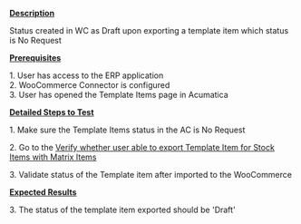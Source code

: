 
<p><strong><u>Description</u></strong></p>
<p>Status created in WC as Draft upon exporting a template item which status is&nbsp;No Request</p>
<p style="margin-left: 0.0in;"><strong><u>Prerequisites</u></strong>&nbsp;</p>
<p style="margin-left: 0.0in;">1. User has access to the ERP application<br />2. WooCommerce Connector is configured<br />3. User has opened the Template Items page in Acumatica</p>
<p style="margin-left: 0.0in;"><strong><u>Detailed Steps to Test</u></strong>&nbsp;</p>
<p>1. Make sure the Template Items status in the AC is&nbsp;No Request</p>
<p style="margin-left: 0.0in;">2. Go to the&nbsp;<a href="https://wiki.acumatica.com/x/_gmXC" rel="nofollow">Verify whether user able to export Template Item for Stock Items with Matrix Items</a><a href="https://wiki.acumatica.com/x/_gmXC" rel="nofollow"></a></p>
<p style="margin-left: 0.0in;">3. Validate status of the Template item after imported to the WooCommerce</p>
<p style="margin-left: 0.0in;"><strong><u>Expected Results</u></strong>&nbsp;</p>
<p style="margin-left: 0.0in;">3. The status of the template item exported should be 'Draft'</p>
